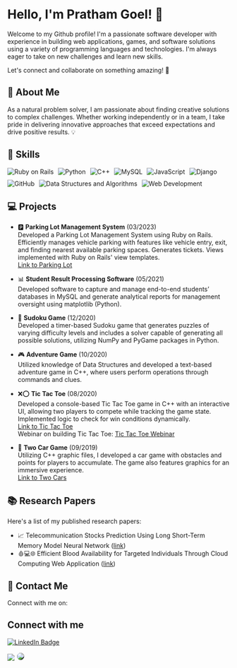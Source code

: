 # Hello, I'm Pratham Goel! 👋

Welcome to my Github profile! I'm a passionate software developer with experience in building web applications, games, and software solutions using a variety of programming languages and technologies. I'm always eager to take on new challenges and learn new skills.

Let's connect and collaborate on something amazing! 🤝
## 🚀 About Me

As a natural problem solver, I am passionate about finding creative solutions to complex challenges. Whether working independently or in a team, I take pride in delivering innovative approaches that exceed expectations and drive positive results. 💡

## 🔧 Skills

<div align="center" style="display:flex; flex-wrap: wrap; gap: 10px;">
  <img src="https://img.shields.io/badge/Ruby%20on%20Rails-red?style=for-the-badge&logo=rubyonrails" alt="Ruby on Rails"/>
  <img src="https://img.shields.io/badge/Python-blue?style=for-the-badge&logo=python" alt="Python"/>
  <img src="https://img.shields.io/badge/C++-purple?style=for-the-badge&logo=c%2B%2B" alt="C++"/>
  <img src="https://img.shields.io/badge/MySQL-orange?style=for-the-badge&logo=mysql" alt="MySQL"/>
  <img src="https://img.shields.io/badge/JavaScript-yellow?style=for-the-badge&logo=javascript" alt="JavaScript"/>
  <img src="https://img.shields.io/badge/Django-green?style=for-the-badge&logo=django" alt="Django"/>
  <img src="https://img.shields.io/badge/GitHub-grey?style=for-the-badge&logo=github" alt="GitHub"/>
  <img src="https://img.shields.io/badge/Data%20Structures%20and%20Algorithms-black?style=for-the-badge&logo=data" alt="Data Structures and Algorithms"/>
  <img src="https://img.shields.io/badge/Web%20Development-teal?style=for-the-badge&logo=web" alt="Web Development"/>
</div>


## 💻 Projects

- 🅿️ **Parking Lot Management System** (03/2023) <br>
  Developed a Parking Lot Management System using Ruby on Rails. Efficiently manages vehicle parking with features like vehicle entry, exit, and finding nearest available parking spaces. Generates tickets. Views implemented with Ruby on Rails' view templates. <br>
  [Link to Parking Lot](https://github.com/pratham16121/parking_lot)


- 📊 **Student Result Processing Software** (05/2021) <br>
  Developed software to capture and manage end-to-end students’ databases in MySQL and generate analytical reports for management oversight using matplotlib (Python). 

- 🎲 **Sudoku Game** (12/2020) <br>
  Developed a timer-based Sudoku game that generates puzzles of varying difficulty levels and includes a solver capable of generating all possible solutions, utilizing NumPy and PyGame packages in Python.

- 🎮 **Adventure Game** (10/2020) <br>
  Utilized knowledge of Data Structures and developed a text-based adventure game in C++, where users perform operations through commands and clues.

- ❌⭕ **Tic Tac Toe** (08/2020) <br>
  Developed a console-based Tic Tac Toe game in C++ with an interactive UI, allowing two players to compete while tracking the game state. Implemented logic to check for win conditions dynamically. <br>
  [Link to Tic Tac Toe](https://github.com/Pratham16121/Tic-Tac-Toe) <br>
  Webinar on building Tic Tac Toe: [Tic Tac Toe Webinar](https://www.suas.ac.in/game-development-strategies/)

- 🚗 **Two Car Game** (09/2019) <br>
  Utilizing C++ graphic files, I developed a car game with obstacles and points for players to accumulate. The game also features graphics for an immersive experience. <br>
  [Link to Two Cars](https://github.com/pratham16121/Two-Cars)


## 📚 Research Papers 

Here's a list of my published research papers:

- 📈 Telecommunication Stocks Prediction Using Long Short-Term Memory Model Neural Network ([link](https://link.springer.com/chapter/10.1007/978-3-031-21750-0_26))
- 🩸💻🌐 Efficient Blood Availability for Targeted Individuals Through Cloud Computing Web Application ([link](https://ieeexplore.ieee.org/document/10284940))


## 📱 Contact Me

Connect with me on:

## Connect with me  
[![LinkedIn Badge](https://img.shields.io/badge/LinkedIn-Profile-blue?style=flat&logo=linkedin)](https://www.linkedin.com/in/prathamgoel16121)

[<img src="https://img.icons8.com/color/32/000000/linkedin.png"/>](https://www.linkedin.com/in/pratham16121/)
[<img src="https://img.icons8.com/ios-filled/30/000000/github.png" style="border: 2px solid white; border-radius: 50%; background-color: #333;"/>](https://github.com/Pratham16121/)
